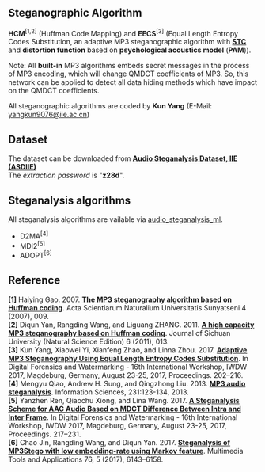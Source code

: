 ## Steganographic Algorithm
**HCM**<sup>[1,2]</sup> (Huffman Code Mapping) and **EECS**<sup>[3]</sup> (Equal Length Entropy Codes Substitution, an adaptive MP3 steganographic algorithm with [**STC**](http://dde.binghamton.edu/download/syndrome/) and **distortion function** based on **psychological acoustics model** (**PAM**)).

Note: All **built-in** MP3 algorithms embeds secret messages in the process of MP3 encoding, which will change QMDCT coefficients of MP3. So, this network can be applied to detect all data hiding methods which have impact on the QMDCT coefficients.

All steganographic algorithms are coded by **Kun Yang** (E-Mail: yangkun9076@iie.ac.cn)
## Dataset
The dataset can be downloaded from [**Audio Steganalysis Dataset, IIE (ASDIIE)**](https://pan.baidu.com/s/1rYCzJRksHkgbOOYI9MqQjA) <br>
The *extraction password* is "**z28d**".

## Steganalysis algorithms
All steganalysis algorithms are vailable via [audio_steganalysis_ml](https://github.com/Charleswyt/audio_steganalysis_ml).
* D2MA<sup>[4]</sup>
* MDI2<sup>[5]</sup>
* ADOPT<sup>[6]</sup>

## Reference
**[1]** Haiying Gao. 2007. [**The MP3 steganography algorithm based on Huffman coding**](https://www.researchgate.net/publication/290779951_The_MP3_steganography_algorithm_based_on_huffman_coding). Acta Scientiarum Naturalium Universitatis Sunyatseni 4 (2007), 009. <br>
**[2]** Diqun Yan, Rangding Wang, and Liguang ZHANG. 2011. [**A high capacity MP3 steganography based on Huffman coding**](http://xueshu.baidu.com/s?wd=paperuri%3A%2847ca19607f5dfdde6cbc1fca4f6dc5ad%29&filter=sc_long_sign&tn=SE_xueshusource_2kduw22v&sc_vurl=http%3A%2F%2Fen.cnki.com.cn%2FArticle_en%2FCJFDTotal-SCDX201106013.htm&ie=utf-8&sc_us=17794155201621866322). Journal of Sichuan University (Natural Science Edition) 6 (2011), 013. <br>
**[3]** Kun Yang, Xiaowei Yi, Xianfeng Zhao, and Linna Zhou. 2017. [**Adaptive MP3 Steganography Using Equal Length Entropy Codes Substitution**](https://link.springer.com/chapter/10.1007/978-3-319-64185-0_16). In Digital Forensics and Watermarking - 16th International Workshop, IWDW 2017, Magdeburg, Germany, August 23-25, 2017, Proceedings. 202–216. <br>
**[4]** Mengyu Qiao, Andrew H. Sung, and Qingzhong Liu. 2013. [**MP3 audio steganalysis**](http://xueshu.baidu.com/s?wd=paperuri%3A%28baa2297b4d905e182d8c02ea52851247%29&filter=sc_long_sign&tn=SE_xueshusource_2kduw22v&sc_vurl=http%3A%2F%2Fdl.acm.org%2Fcitation.cfm%3Fid%3D2442161.2442240&ie=utf-8&sc_us=14226838812282894210). Information Sciences, 231:123-134, 2013. <br>
**[5]** Yanzhen Ren, Qiaochu Xiong, and Lina Wang. 2017. [**A Steganalysis Scheme for AAC Audio Based on MDCT Difference Between Intra and Inter Frame**](https://link.springer.com/chapter/10.1007%2F978-3-319-64185-0_17). In Digital Forensics and Watermarking - 16th International Workshop, IWDW 2017, Magdeburg, Germany, August 23-25, 2017, Proceedings. 217–231. <br>
**[6]** Chao Jin, Rangding Wang, and Diqun Yan. 2017. [**Steganalysis of MP3Stego with low embedding-rate using Markov feature**](https://link.springer.com/article/10.1007%2Fs11042-016-3264-y). Multimedia Tools and Applications 76, 5 (2017), 6143–6158. <br>
